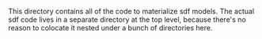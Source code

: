 This directory contains all of the code to materialize sdf models. The actual sdf code lives in a separate directory at the top level, because there's no reason to colocate it nested under a bunch of directories here.